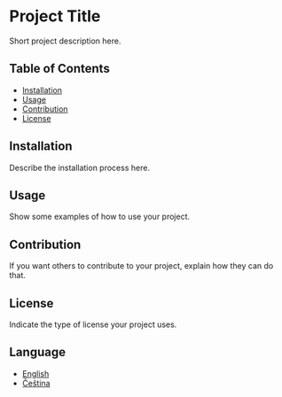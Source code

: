# Project Title

Short project description here.

## Table of Contents

- [Installation](#installation)
- [Usage](#usage)
- [Contribution](#contribution)
- [License](#license)

## Installation

Describe the installation process here.

## Usage

Show some examples of how to use your project.

## Contribution

If you want others to contribute to your project, explain how they can do that.

## License

Indicate the type of license your project uses.

## Language

- [English](./README.md)
- [Čeština](./README.cs.md)
